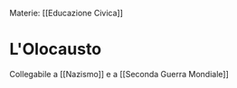 Materie: [[Educazione Civica]]

# L'Olocausto
Collegabile a [[Nazismo]] e a [[Seconda Guerra Mondiale]]